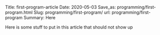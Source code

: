 Title: first-program-article
Date: 2020-05-03
Save_as: programming/first-program.html
Slug: programming/first-program/
url: programming/first-program
Summary: Here 

Here is some stuff to put in this article that should not show up
